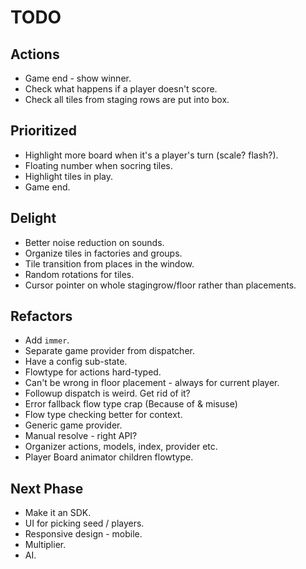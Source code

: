 # TODO

## Actions

* Game end - show winner.
* Check what happens if a player doesn't score.
* Check all tiles from staging rows are put into box.

## Prioritized

* Highlight more board when it's a player's turn (scale? flash?).
* Floating number when socring tiles.
* Highlight tiles in play.
* Game end.

## Delight

* Better noise reduction on sounds.
* Organize tiles in factories and groups.
* Tile transition from places in the window.
* Random rotations for tiles.
* Cursor pointer on whole stagingrow/floor rather than placements.

## Refactors

* Add `immer`.
* Separate game provider from dispatcher.
* Have a config sub-state.
* Flowtype for actions hard-typed.
* Can't be wrong in floor placement - always for current player.
* Followup dispatch is weird. Get rid of it?
* Error fallback flow type crap (Because of & misuse)
* Flow type checking better for context.
* Generic game provider.
* Manual resolve - right API?
* Organizer actions, models, index, provider etc.
* Player Board animator children flowtype.

## Next Phase

* Make it an SDK.
* UI for picking seed / players.
* Responsive design - mobile.
* Multiplier.
* AI.
